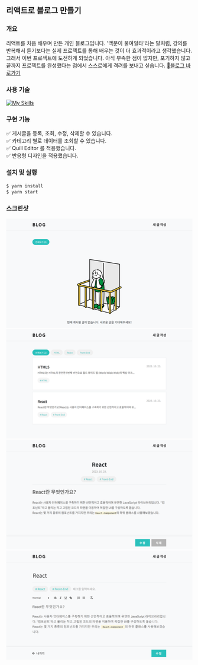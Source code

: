 ## 리액트로 블로그 만들기

### 개요

리액트를 처음 배우며 만든 개인 블로그입니다. '백문이 불여일타'라는 말처럼, 강의를 반복해서 듣기보다는 실제 프로젝트를 통해 배우는 것이 더 효과적이라고 생각했습니다. 그래서 이번 프로젝트에 도전하게 되었습니다. 아직 부족한 점이 많지만, 포기하지 않고 끝까지 프로젝트를 완성했다는 점에서 스스로에게 격려를 보내고 싶습니다.
[🧙블로그 바로가기](https://mjkang0715.github.io/)

### 사용 기술

[![My Skills](https://skillicons.dev/icons?i=react,js,html,css,bootstrap)](https://skillicons.dev)

### 구현 기능

✅ 게시글을 등록, 조회, 수정, 삭제할 수 있습니다.  
✅ 카테고리 별로 데이터를 조회할 수 있습니다.  
✅ Quill Editor 를 적용했습니다.  
✅ 반응형 디자인을 적용했습니다.

### 설치 및 실행

```bash
$ yarn install
$ yarn start
```

### 스크린샷

<img width="680" alt="image" src="https://github.com/imminpie/create-react-blog/blob/main/img/no-posts.png?raw=true">

<img width="680" alt="image" src="https://github.com/imminpie/create-react-blog/blob/main/img/post-list.png?raw=true">

<img width="680" alt="image" src="https://github.com/imminpie/create-react-blog/blob/main/img/post-detail.png?raw=true">

<img width="680" alt="image" src="https://github.com/imminpie/create-react-blog/blob/main/img/post-edit.png?raw=true">
